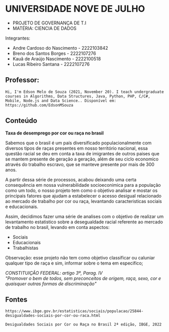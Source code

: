 
# UNIVERSIDADE NOVE DE JULHO

- PROJETO DE GOVERNANÇA DE T.I 
- MATÉRIA: CIENCIA DE DADOS


Integrantes:

- Andre Cardoso do Nascimento - 2222103842 
- Breno dos Santos Borges - 2222107276
- Kauã de Araújo Nascimento - 2222100518
- Lucas Ribeiro Santana - 2222107276

## Professor:
```
Hi, I'm Edson Melo de Souza (2021, November 20). I teach undergraduate courses in Algorithms, Data Structures, Java, Python, PHP, C/C#, Mobile, Node.js and Data Science.. Disponível em: https://github.com/EdsonMSouza
```

## Conteúdo

**Taxa de desemprego por cor ou raça no brasil** 

Sabemos que o brasil é um país diversificado populacionalmente com diversos tipos de raças presentes em nosso território nacional, essa questão racial se deu em conta a taxa de imigrantes de outros paises que se mantem presente de geração a geração, além de seu ciclo economico através do trabalho escravo, que se manteve presente por mais de 300 anos.

A partir dessa série de processos, acabou deixando uma certa consequência em nossa vulnerabilidade socioeconimica para a população como um todo, o nosso projeto tem como o objetivo analisar e mostar os principais fatores que ajudam a estabelecer o acesso desigual relacionado ao mercado de trabalho por cor ou raça, levantando caracteristicas
sociais e educacionais.

Assim, decidimos fazer uma série de analises com o objetivo de realizar um levantamento
estatistico sobre a desegualdade racial referente ao mercado de trabalho no brasil, levando em conta aspectos:

- Sociais
- Educacionais
- Trabalhistas

Observação: esse projeto não tem como objetivo classificar ou caluniar qualquer tipo de raça e sim, informar sobre o tema em especifico;

*CONSTITUIÇÃO FEDERAL: artigo 3º, Parag. IV*  
*"Promover o bem de todos, sem preconceitos de origem, raça, sexo, cor
e quaisquer outras formas de discriminação"*

## Fontes ##
```
https://www.ibge.gov.br/estatisticas/sociais/populacao/25844-desigualdades-sociais-por-cor-ou-raca.html
```
```
Desigualdades Sociais por Cor ou Raça no Brasil 2ª edição, IBGE, 2022
```


